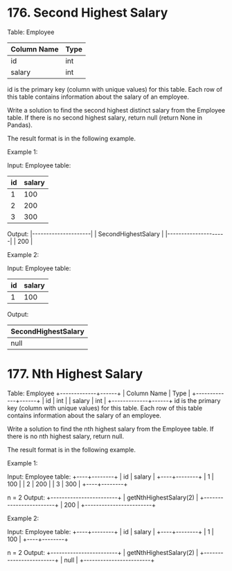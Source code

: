 # 176. Second Highest Salary

Table: Employee

| Column Name | Type |
|-------------|------|
| id          | int  |
| salary      | int  |

id is the primary key (column with unique values) for this table.
Each row of this table contains information about the salary of an employee.
 

Write a solution to find the second highest distinct salary from the Employee table. If there is no second highest salary, return null (return None in Pandas).

The result format is in the following example.


Example 1:

Input: 
Employee table:

| id | salary |
|----|--------|
| 1  | 100    |
| 2  | 200    |
| 3  | 300    |


Output: 
|---------------------|
| SecondHighestSalary |
|---------------------|
| 200                 |


Example 2:

Input: 
Employee table:

| id | salary |
|----|--------|
| 1  | 100    |


Output: 

| SecondHighestSalary |
|---------------------|
| null                |











# 177. Nth Highest Salary

Table: Employee
+-------------+------+
| Column Name | Type |
+-------------+------+
| id          | int  |
| salary      | int  |
+-------------+------+
id is the primary key (column with unique values) for this table.
Each row of this table contains information about the salary of an employee.
 

Write a solution to find the nth highest salary from the Employee table. If there is no nth highest salary, return null.

The result format is in the following example.

 

Example 1:

Input: 
Employee table:
+----+--------+
| id | salary |
+----+--------+
| 1  | 100    |
| 2  | 200    |
| 3  | 300    |
+----+--------+

n = 2
Output: 
+------------------------+
| getNthHighestSalary(2) |
+------------------------+
| 200                    |
+------------------------+


Example 2:

Input: 
Employee table:
+----+--------+
| id | salary |
+----+--------+
| 1  | 100    |
+----+--------+

n = 2
Output: 
+------------------------+
| getNthHighestSalary(2) |
+------------------------+
| null                   |
+------------------------+
